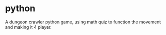 # python
A dungeon crawler python game, using math quiz to function the movement and making it 4 player.
